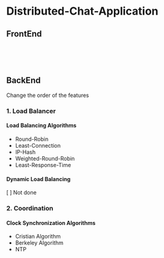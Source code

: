# Distributed-Chat-Application

## FrontEnd

<br><br><br>


## BackEnd
Change the order of the features
### 1. Load Balancer

#### Load Balancing Algorithms
* Round-Robin
* Least-Connection
* IP-Hash
* Weighted-Round-Robin
* Least-Response-Time

#### Dynamic Load Balancing
 [ ] Not done

### 2. Coordination

#### Clock Synchronization Algorithms
* Cristian Algorithm
* Berkeley Algorithm
* NTP
